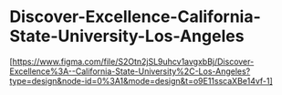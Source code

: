 # Discover-Excellence-California-State-University-Los-Angeles

[https://www.figma.com/file/S2Otn2jSL9uhcv1avgxbBj/Discover-Excellence%3A--California-State-University%2C-Los-Angeles?type=design&node-id=0%3A1&mode=design&t=o9E11sscaXBe14vf-1]
